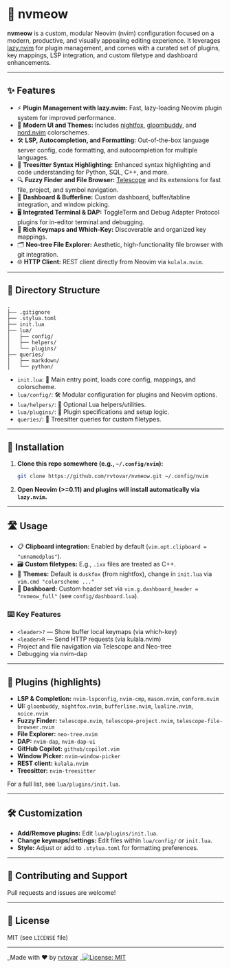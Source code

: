# 🐾 nvmeow

**nvmeow** is a custom, modular Neovim (nvim) configuration focused on a modern, productive, and visually appealing editing experience. It leverages [lazy.nvim](https://github.com/folke/lazy.nvim) for plugin management, and comes with a curated set of plugins, key mappings, LSP integration, and custom filetype and dashboard enhancements.

---

## ✨ Features

- ⚡ **Plugin Management with lazy.nvim:** Fast, lazy-loading Neovim plugin system for improved performance.
- 🌈 **Modern UI and Themes:** Includes [nightfox](https://github.com/EdenEast/nightfox.nvim), [gloombuddy](https://github.com/bkegley/gloombuddy), and [nord.nvim](https://github.com/shaunsingh/nord.nvim) colorschemes.
- 🛠️ **LSP, Autocompletion, and Formatting:** Out-of-the-box language server config, code formatting, and autocompletion for multiple languages.
- 🌳 **Treesitter Syntax Highlighting:** Enhanced syntax highlighting and code understanding for Python, SQL, C++, and more.
- 🔍 **Fuzzy Finder and File Browser:** [Telescope](https://github.com/nvim-telescope/telescope.nvim) and its extensions for fast file, project, and symbol navigation.
- 🏁 **Dashboard & Bufferline:** Custom dashboard, buffer/tabline integration, and window picking.
- 🖥️ **Integrated Terminal & DAP:** ToggleTerm and Debug Adapter Protocol plugins for in-editor terminal and debugging.
- 🎹 **Rich Keymaps and Which-Key:** Discoverable and organized key mappings.
- 🗂️ **Neo-tree File Explorer:** Aesthetic, high-functionality file browser with git integration.
- 🌐 **HTTP Client:** REST client directly from Neovim via `kulala.nvim`.

---

## 📁 Directory Structure

```
.
├── .gitignore
├── .stylua.toml
├── init.lua
├── lua/
│   ├── config/
│   ├── helpers/
│   └── plugins/
├── queries/
│   ├── markdown/
│   └── python/
```

- `init.lua`: 🏁 Main entry point, loads core config, mappings, and colorscheme.
- `lua/config/`: 🛠️ Modular configuration for plugins and Neovim options.
- `lua/helpers/`: 🧩 Optional Lua helpers/utilities.
- `lua/plugins/`: 🎉 Plugin specifications and setup logic.
- `queries/`: 🌳 Treesitter queries for custom filetypes.

---

## 🚀 Installation

1. **Clone this repo somewhere (e.g., `~/.config/nvim`):**
   ```sh
   git clone https://github.com/rvtovar/nvmeow.git ~/.config/nvim
   ```

2. **Open Neovim (>=0.11) and plugins will install automatically via `lazy.nvim`.**


---

## 🛣️ Usage

- 📋 **Clipboard integration:** Enabled by default (`vim.opt.clipboard = "unnamedplus"`).
- 🗃️ **Custom filetypes:** E.g., `.ixx` files are treated as C++.
- 🎨 **Themes:** Default is `duskfox` (from nightfox), change in `init.lua` via `vim.cmd "colorscheme ..."`
- 🏁 **Dashboard:** Custom header set via `vim.g.dashboard_header = "nvmeow_full"` (see `config/dashboard.lua`).

### ⌨️ Key Features

- `<leader>?` — Show buffer local keymaps (via which-key)
- `<leader>R` — Send HTTP requests (via kulala.nvim)
- Project and file navigation via Telescope and Neo-tree
- Debugging via nvim-dap

---

## 🧩 Plugins (highlights)

- **LSP & Completion:** `nvim-lspconfig`, `nvim-cmp`, `mason.nvim`, `conform.nvim`
- **UI:** `gloombuddy`, `nightfox.nvim`, `bufferline.nvim`, `lualine.nvim`, `noice.nvim`
- **Fuzzy Finder:** `telescope.nvim`, `telescope-project.nvim`, `telescope-file-browser.nvim`
- **File Explorer:** `neo-tree.nvim`
- **DAP:** `nvim-dap`, `nvim-dap-ui`
- **GitHub Copilot:** `github/copilot.vim`
- **Window Picker:** `nvim-window-picker`
- **REST client:** `kulala.nvim`
- **Treesitter:** `nvim-treesitter`

For a full list, see `lua/plugins/init.lua`.

---

## 🛠️ Customization

- **Add/Remove plugins:** Edit `lua/plugins/init.lua`.
- **Change keymaps/settings:** Edit files within `lua/config/` or `init.lua`.
- **Style:** Adjust or add to `.stylua.toml` for formatting preferences.

---

## 🤝 Contributing and Support

Pull requests and issues are welcome!

---

## 📜 License

MIT (see `LICENSE` file)

---

_Made with ❤️ by [rvtovar](https://github.com/rvtovar)
_[![License: MIT](https://img.shields.io/badge/License-MIT-yellow.svg)](LICENSE)
